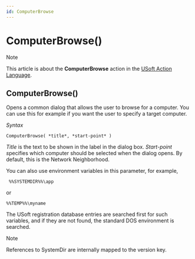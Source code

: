 ```yaml
---
id: ComputerBrowse
---
```


# ComputerBrowse()



> [!NOTE]
> This article is about the **ComputerBrowse** action in the [USoft Action Language](/docs/Task%20flow/Action%20Language%20reference/USoft%20Action%20Language.md).

## **ComputerBrowse()**

Opens a common dialog that allows the user to browse for a computer. You can use this for example if you want the user to specify a target computer.

*Syntax*

```
ComputerBrowse( *title*, *start-point* )
```

*Title* is the text to be shown in the label in the dialog box. *Start-point s*pecifies which computer should be selected when the dialog opens. By default, this is the Network Neighborhood.

You can also use environment variables in this parameter, for example,

```
 %%SYSTEMDIR%%\app
```

or

```
%%TEMP%%\myname
```

The USoft registration database entries are searched first for such variables, and if they are not found, the standard DOS environment is searched.

> [!NOTE]
> References to SystemDir are internally mapped to the version key.
